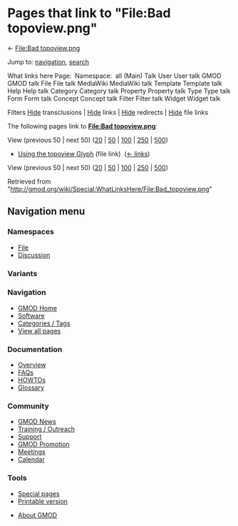 <div id="mw-page-base" class="noprint">

</div>

<div id="mw-head-base" class="noprint">

</div>

<div id="content" class="mw-body" role="main">

<span id="top"></span>

<div id="mw-js-message" style="display:none;">

</div>



# <span dir="auto">Pages that link to "File:Bad topoview.png"</span>

<div id="bodyContent">

<div id="contentSub">

← [File:Bad
topoview.png](/wiki/File:Bad_topoview.png "File:Bad topoview.png")

</div>

<div id="jump-to-nav" class="mw-jump">

Jump to: [navigation](#mw-navigation), [search](#p-search)

</div>

<div id="mw-content-text">

What links here Page:  Namespace:  all (Main) Talk User User talk GMOD
GMOD talk File File talk MediaWiki MediaWiki talk Template Template talk
Help Help talk Category Category talk Property Property talk Type Type
talk Form Form talk Concept Concept talk Filter Filter talk Widget
Widget talk

Filters
[Hide](/mediawiki/index.php?title=Special:WhatLinksHere/File:Bad_topoview.png&hidetrans=1 "Special:WhatLinksHere/File:Bad topoview.png")
transclusions \|
[Hide](/mediawiki/index.php?title=Special:WhatLinksHere/File:Bad_topoview.png&hidelinks=1 "Special:WhatLinksHere/File:Bad topoview.png")
links \|
[Hide](/mediawiki/index.php?title=Special:WhatLinksHere/File:Bad_topoview.png&hideredirs=1 "Special:WhatLinksHere/File:Bad topoview.png")
redirects \|
[Hide](/mediawiki/index.php?title=Special:WhatLinksHere/File:Bad_topoview.png&hideimages=1 "Special:WhatLinksHere/File:Bad topoview.png")
file links

The following pages link to **[File:Bad
topoview.png](/wiki/File:Bad_topoview.png "File:Bad topoview.png")**:

View (previous 50 \| next 50)
([20](/mediawiki/index.php?title=Special:WhatLinksHere/File:Bad_topoview.png&limit=20 "Special:WhatLinksHere/File:Bad topoview.png")
\|
[50](/mediawiki/index.php?title=Special:WhatLinksHere/File:Bad_topoview.png&limit=50 "Special:WhatLinksHere/File:Bad topoview.png")
\|
[100](/mediawiki/index.php?title=Special:WhatLinksHere/File:Bad_topoview.png&limit=100 "Special:WhatLinksHere/File:Bad topoview.png")
\|
[250](/mediawiki/index.php?title=Special:WhatLinksHere/File:Bad_topoview.png&limit=250 "Special:WhatLinksHere/File:Bad topoview.png")
\|
[500](/mediawiki/index.php?title=Special:WhatLinksHere/File:Bad_topoview.png&limit=500 "Special:WhatLinksHere/File:Bad topoview.png"))

- [Using the topoview
  Glyph](/wiki/Using_the_topoview_Glyph "Using the topoview Glyph")
  (file link) ‎ <span class="mw-whatlinkshere-tools">([←
  links](/mediawiki/index.php?title=Special:WhatLinksHere&target=Using+the+topoview+Glyph "Special:WhatLinksHere"))</span>

View (previous 50 \| next 50)
([20](/mediawiki/index.php?title=Special:WhatLinksHere/File:Bad_topoview.png&limit=20 "Special:WhatLinksHere/File:Bad topoview.png")
\|
[50](/mediawiki/index.php?title=Special:WhatLinksHere/File:Bad_topoview.png&limit=50 "Special:WhatLinksHere/File:Bad topoview.png")
\|
[100](/mediawiki/index.php?title=Special:WhatLinksHere/File:Bad_topoview.png&limit=100 "Special:WhatLinksHere/File:Bad topoview.png")
\|
[250](/mediawiki/index.php?title=Special:WhatLinksHere/File:Bad_topoview.png&limit=250 "Special:WhatLinksHere/File:Bad topoview.png")
\|
[500](/mediawiki/index.php?title=Special:WhatLinksHere/File:Bad_topoview.png&limit=500 "Special:WhatLinksHere/File:Bad topoview.png"))

</div>

<div class="printfooter">

Retrieved from
"<http://gmod.org/wiki/Special:WhatLinksHere/File:Bad_topoview.png>"

</div>

<div id="catlinks" class="catlinks catlinks-allhidden">

</div>

<div class="visualClear">

</div>

</div>

</div>

<div id="mw-navigation">

## Navigation menu

<div id="mw-head">



<div id="left-navigation">

<div id="p-namespaces" class="vectorTabs" role="navigation"
aria-labelledby="p-namespaces-label">

### Namespaces

- <span id="ca-nstab-image"><a href="/wiki/File:Bad_topoview.png" accesskey="c"
  title="View the file page [c]">File</a></span>
- <span id="ca-talk"><a
  href="/mediawiki/index.php?title=File_talk:Bad_topoview.png&amp;action=edit&amp;redlink=1"
  accesskey="t"
  title="Discussion about the content page [t]">Discussion</a></span>

</div>

<div id="p-variants" class="vectorMenu emptyPortlet" role="navigation"
aria-labelledby="p-variants-label">

### 

### Variants[](#)

<div class="menu">

</div>

</div>

</div>





</div>

</div>

</div>

<div id="mw-panel">

<div id="p-logo" role="banner">

<a href="/wiki/Main_Page"
style="background-image: url(http://gmod.org/images/GMOD-cogs.png);"
title="Visit the main page"></a>

</div>

<div id="p-Navigation" class="portal" role="navigation"
aria-labelledby="p-Navigation-label">

### Navigation

<div class="body">

- <span id="n-GMOD-Home">[GMOD Home](/wiki/Main_Page)</span>
- <span id="n-Software">[Software](/wiki/GMOD_Components)</span>
- <span id="n-Categories-.2F-Tags">[Categories /
  Tags](/wiki/Categories)</span>
- <span id="n-View-all-pages">[View all
  pages](/wiki/Special:AllPages)</span>

</div>

</div>

<div id="p-Documentation" class="portal" role="navigation"
aria-labelledby="p-Documentation-label">

### Documentation

<div class="body">

- <span id="n-Overview">[Overview](/wiki/Overview)</span>
- <span id="n-FAQs">[FAQs](/wiki/Category:FAQ)</span>
- <span id="n-HOWTOs">[HOWTOs](/wiki/Category:HOWTO)</span>
- <span id="n-Glossary">[Glossary](/wiki/Glossary)</span>

</div>

</div>

<div id="p-Community" class="portal" role="navigation"
aria-labelledby="p-Community-label">

### Community

<div class="body">

- <span id="n-GMOD-News">[GMOD News](/wiki/GMOD_News)</span>
- <span id="n-Training-.2F-Outreach">[Training /
  Outreach](/wiki/Training_and_Outreach)</span>
- <span id="n-Support">[Support](/wiki/Support)</span>
- <span id="n-GMOD-Promotion">[GMOD
  Promotion](/wiki/GMOD_Promotion)</span>
- <span id="n-Meetings">[Meetings](/wiki/Meetings)</span>
- <span id="n-Calendar">[Calendar](/wiki/Calendar)</span>

</div>

</div>

<div id="p-tb" class="portal" role="navigation"
aria-labelledby="p-tb-label">

### Tools

<div class="body">

- <span id="t-specialpages"><a href="/wiki/Special:SpecialPages" accesskey="q"
  title="A list of all special pages [q]">Special pages</a></span>
- <span id="t-print"><a
  href="/mediawiki/index.php?title=Special:WhatLinksHere/File:Bad_topoview.png&amp;printable=yes"
  rel="alternate" accesskey="p"
  title="Printable version of this page [p]">Printable version</a></span>

</div>

</div>

</div>

</div>

<div id="footer" role="contentinfo">

- <span id="footer-places-about">[About
  GMOD](/wiki/GMOD:About "GMOD:About")</span>

<!-- -->






</div>
